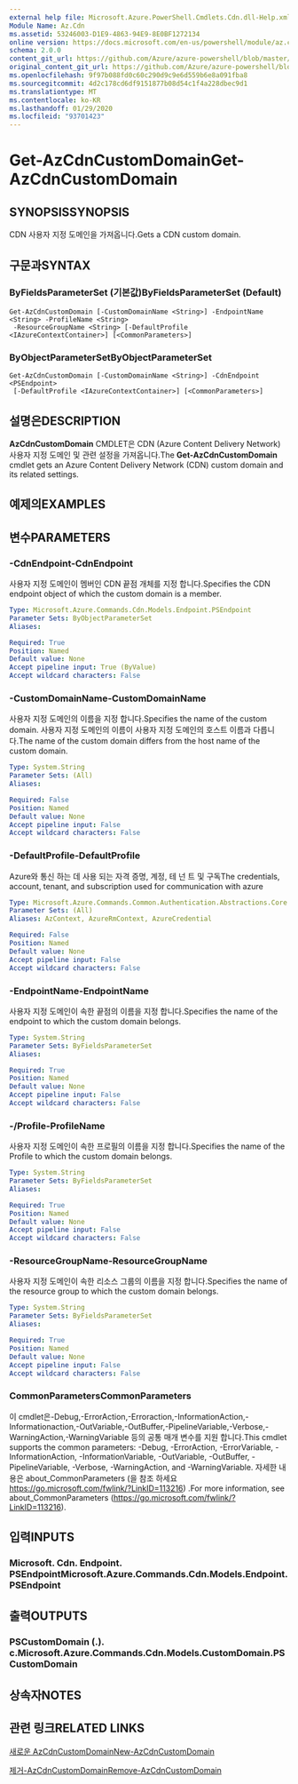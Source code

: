 ```yaml
---
external help file: Microsoft.Azure.PowerShell.Cmdlets.Cdn.dll-Help.xml
Module Name: Az.Cdn
ms.assetid: 53246003-D1E9-4863-94E9-8E0BF1272134
online version: https://docs.microsoft.com/en-us/powershell/module/az.cdn/get-azcdncustomdomain
schema: 2.0.0
content_git_url: https://github.com/Azure/azure-powershell/blob/master/src/Cdn/Cdn/help/Get-AzCdnCustomDomain.md
original_content_git_url: https://github.com/Azure/azure-powershell/blob/master/src/Cdn/Cdn/help/Get-AzCdnCustomDomain.md
ms.openlocfilehash: 9f97b088fd0c60c290d9c9e6d559b6e8a091fba8
ms.sourcegitcommit: 4d2c178cd6df9151877b08d54c1f4a228dbec9d1
ms.translationtype: MT
ms.contentlocale: ko-KR
ms.lasthandoff: 01/29/2020
ms.locfileid: "93701423"
---
```

# <span data-ttu-id="8364d-101">Get-AzCdnCustomDomain</span><span class="sxs-lookup"><span data-stu-id="8364d-101">Get-AzCdnCustomDomain</span></span>

## <span data-ttu-id="8364d-102">SYNOPSIS</span><span class="sxs-lookup"><span data-stu-id="8364d-102">SYNOPSIS</span></span>
<span data-ttu-id="8364d-103">CDN 사용자 지정 도메인을 가져옵니다.</span><span class="sxs-lookup"><span data-stu-id="8364d-103">Gets a CDN custom domain.</span></span>

## <span data-ttu-id="8364d-104">구문과</span><span class="sxs-lookup"><span data-stu-id="8364d-104">SYNTAX</span></span>

### <span data-ttu-id="8364d-105">ByFieldsParameterSet (기본값)</span><span class="sxs-lookup"><span data-stu-id="8364d-105">ByFieldsParameterSet (Default)</span></span>
```
Get-AzCdnCustomDomain [-CustomDomainName <String>] -EndpointName <String> -ProfileName <String>
 -ResourceGroupName <String> [-DefaultProfile <IAzureContextContainer>] [<CommonParameters>]
```

### <span data-ttu-id="8364d-106">ByObjectParameterSet</span><span class="sxs-lookup"><span data-stu-id="8364d-106">ByObjectParameterSet</span></span>
```
Get-AzCdnCustomDomain [-CustomDomainName <String>] -CdnEndpoint <PSEndpoint>
 [-DefaultProfile <IAzureContextContainer>] [<CommonParameters>]
```

## <span data-ttu-id="8364d-107">설명은</span><span class="sxs-lookup"><span data-stu-id="8364d-107">DESCRIPTION</span></span>
<span data-ttu-id="8364d-108">**AzCdnCustomDomain** CMDLET은 CDN (Azure Content Delivery Network) 사용자 지정 도메인 및 관련 설정을 가져옵니다.</span><span class="sxs-lookup"><span data-stu-id="8364d-108">The **Get-AzCdnCustomDomain** cmdlet gets an Azure Content Delivery Network (CDN) custom domain and its related settings.</span></span>

## <span data-ttu-id="8364d-109">예제의</span><span class="sxs-lookup"><span data-stu-id="8364d-109">EXAMPLES</span></span>

## <span data-ttu-id="8364d-110">변수</span><span class="sxs-lookup"><span data-stu-id="8364d-110">PARAMETERS</span></span>

### <span data-ttu-id="8364d-111">-CdnEndpoint</span><span class="sxs-lookup"><span data-stu-id="8364d-111">-CdnEndpoint</span></span>
<span data-ttu-id="8364d-112">사용자 지정 도메인이 멤버인 CDN 끝점 개체를 지정 합니다.</span><span class="sxs-lookup"><span data-stu-id="8364d-112">Specifies the CDN endpoint object of which the custom domain is a member.</span></span>

```yaml
Type: Microsoft.Azure.Commands.Cdn.Models.Endpoint.PSEndpoint
Parameter Sets: ByObjectParameterSet
Aliases:

Required: True
Position: Named
Default value: None
Accept pipeline input: True (ByValue)
Accept wildcard characters: False
```

### <span data-ttu-id="8364d-113">-CustomDomainName</span><span class="sxs-lookup"><span data-stu-id="8364d-113">-CustomDomainName</span></span>
<span data-ttu-id="8364d-114">사용자 지정 도메인의 이름을 지정 합니다.</span><span class="sxs-lookup"><span data-stu-id="8364d-114">Specifies the name of the custom domain.</span></span>
<span data-ttu-id="8364d-115">사용자 지정 도메인의 이름이 사용자 지정 도메인의 호스트 이름과 다릅니다.</span><span class="sxs-lookup"><span data-stu-id="8364d-115">The name of the custom domain differs from the host name of the custom domain.</span></span>

```yaml
Type: System.String
Parameter Sets: (All)
Aliases:

Required: False
Position: Named
Default value: None
Accept pipeline input: False
Accept wildcard characters: False
```

### <span data-ttu-id="8364d-116">-DefaultProfile</span><span class="sxs-lookup"><span data-stu-id="8364d-116">-DefaultProfile</span></span>
<span data-ttu-id="8364d-117">Azure와 통신 하는 데 사용 되는 자격 증명, 계정, 테 넌 트 및 구독</span><span class="sxs-lookup"><span data-stu-id="8364d-117">The credentials, account, tenant, and subscription used for communication with azure</span></span>

```yaml
Type: Microsoft.Azure.Commands.Common.Authentication.Abstractions.Core.IAzureContextContainer
Parameter Sets: (All)
Aliases: AzContext, AzureRmContext, AzureCredential

Required: False
Position: Named
Default value: None
Accept pipeline input: False
Accept wildcard characters: False
```

### <span data-ttu-id="8364d-118">-EndpointName</span><span class="sxs-lookup"><span data-stu-id="8364d-118">-EndpointName</span></span>
<span data-ttu-id="8364d-119">사용자 지정 도메인이 속한 끝점의 이름을 지정 합니다.</span><span class="sxs-lookup"><span data-stu-id="8364d-119">Specifies the name of the endpoint to which the custom domain belongs.</span></span>

```yaml
Type: System.String
Parameter Sets: ByFieldsParameterSet
Aliases:

Required: True
Position: Named
Default value: None
Accept pipeline input: False
Accept wildcard characters: False
```

### <span data-ttu-id="8364d-120">-/Profile</span><span class="sxs-lookup"><span data-stu-id="8364d-120">-ProfileName</span></span>
<span data-ttu-id="8364d-121">사용자 지정 도메인이 속한 프로필의 이름을 지정 합니다.</span><span class="sxs-lookup"><span data-stu-id="8364d-121">Specifies the name of the Profile to which the custom domain belongs.</span></span>

```yaml
Type: System.String
Parameter Sets: ByFieldsParameterSet
Aliases:

Required: True
Position: Named
Default value: None
Accept pipeline input: False
Accept wildcard characters: False
```

### <span data-ttu-id="8364d-122">-ResourceGroupName</span><span class="sxs-lookup"><span data-stu-id="8364d-122">-ResourceGroupName</span></span>
<span data-ttu-id="8364d-123">사용자 지정 도메인이 속한 리소스 그룹의 이름을 지정 합니다.</span><span class="sxs-lookup"><span data-stu-id="8364d-123">Specifies the name of the resource group to which the custom domain belongs.</span></span>

```yaml
Type: System.String
Parameter Sets: ByFieldsParameterSet
Aliases:

Required: True
Position: Named
Default value: None
Accept pipeline input: False
Accept wildcard characters: False
```

### <span data-ttu-id="8364d-124">CommonParameters</span><span class="sxs-lookup"><span data-stu-id="8364d-124">CommonParameters</span></span>
<span data-ttu-id="8364d-125">이 cmdlet은-Debug,-ErrorAction,-Erroraction,-InformationAction,-Informationaction,-OutVariable,-OutBuffer,-PipelineVariable,-Verbose,-WarningAction,-WarningVariable 등의 공통 매개 변수를 지원 합니다.</span><span class="sxs-lookup"><span data-stu-id="8364d-125">This cmdlet supports the common parameters: -Debug, -ErrorAction, -ErrorVariable, -InformationAction, -InformationVariable, -OutVariable, -OutBuffer, -PipelineVariable, -Verbose, -WarningAction, and -WarningVariable.</span></span> <span data-ttu-id="8364d-126">자세한 내용은 about_CommonParameters (을 참조 하세요 https://go.microsoft.com/fwlink/?LinkID=113216) .</span><span class="sxs-lookup"><span data-stu-id="8364d-126">For more information, see about_CommonParameters (https://go.microsoft.com/fwlink/?LinkID=113216).</span></span>

## <span data-ttu-id="8364d-127">입력</span><span class="sxs-lookup"><span data-stu-id="8364d-127">INPUTS</span></span>

### <span data-ttu-id="8364d-128">Microsoft. Cdn. Endpoint. PSEndpoint</span><span class="sxs-lookup"><span data-stu-id="8364d-128">Microsoft.Azure.Commands.Cdn.Models.Endpoint.PSEndpoint</span></span>

## <span data-ttu-id="8364d-129">출력</span><span class="sxs-lookup"><span data-stu-id="8364d-129">OUTPUTS</span></span>

### <span data-ttu-id="8364d-130">PSCustomDomain (.). c.</span><span class="sxs-lookup"><span data-stu-id="8364d-130">Microsoft.Azure.Commands.Cdn.Models.CustomDomain.PSCustomDomain</span></span>

## <span data-ttu-id="8364d-131">상속자</span><span class="sxs-lookup"><span data-stu-id="8364d-131">NOTES</span></span>

## <span data-ttu-id="8364d-132">관련 링크</span><span class="sxs-lookup"><span data-stu-id="8364d-132">RELATED LINKS</span></span>

[<span data-ttu-id="8364d-133">새로운 AzCdnCustomDomain</span><span class="sxs-lookup"><span data-stu-id="8364d-133">New-AzCdnCustomDomain</span></span>](./New-AzCdnCustomDomain.md)

[<span data-ttu-id="8364d-134">제거-AzCdnCustomDomain</span><span class="sxs-lookup"><span data-stu-id="8364d-134">Remove-AzCdnCustomDomain</span></span>](./Remove-AzCdnCustomDomain.md)


